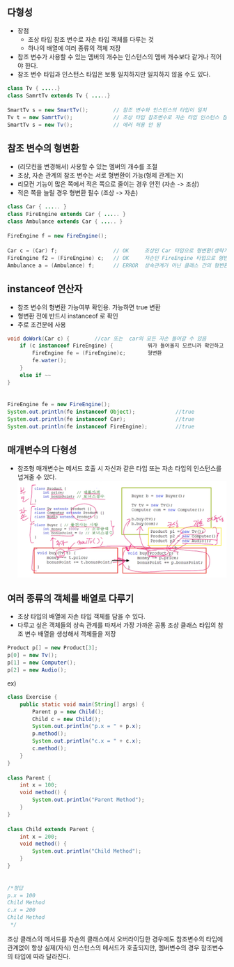 ## 다형성
- 장점 
  - 조상 타입 참조 변수로 자손 타입 객체를 다루는 것
  - 하나의 배열에 여러 종류의 객체 저장
- 참조 변수가 사용할 수 있는 멤버의 개수는 인스턴스의 멤버 개수보다 같거나 적어야 한다.
- 참조 변수 타입과 인스턴스 타입은 보통 일치하지만 일치하지 않을 수도 있다.
```java
class Tv { .....}
class SamrtTv extends Tv { .....}

SmartTv s = new SmartTv();        // 참조 변수와 인스턴스의 타입이 일치
Tv t = new SamrtTv();             // 조상 타입 참조변수로 자손 타입 인스턴스 참조
SmartTv s = new Tv();             // 에러 허용 안 됨
```

## 참조 변수의 형변환
- (리모컨을 변경해서) 사용할 수 있는 멤버의 개수를 조절
- 조상, 자손 관계의 참조 변수는 서로 형변환이 가능(형제 관계는 X)
- 리모컨 기능이 많은 쪽에서 적은 쪽으로 줄이는 경우 안전 (자손 -> 조상)
- 적은 쪽을 늘릴 경우 형변환 필수 (조상 -> 자손)
```java
class Car { ..... }
class FireEngine extends Car { ..... }
class Ambulance extends Car { ..... }

FireEngine f = new FireEngine();

Car c = (Car) f;                  // OK     조상인 Car 타입으로 형변환(생략가능)
FireEngine f2 = (FireEngine) c;   // OK     자손인 FireEngine 타입으로 형변환(생략불가)
Ambulance a = (Ambulance) f;      // ERROR  상속관계가 아닌 클래스 간의 형변환 불가
```

## instanceof 연산자
- 참조 변수의 형변환 가능여부 확인용. 가능하면 true 변환
- 형변환 전에 반드시 instanceof 로 확인
- 주로 조건문에 사용
```java
void doWork(Car c) {        //car 또는  car의 모든 자손 들어갈 수 있음
    if (c instanceof FireEngine) {           뭐가 들어올지 모르니까 확인하고 형변환
        FireEngine fe = (FireEngine)c;       형변환
        fe.water();
    }
    else if ~~
}


FireEngine fe = new FireEngine();
System.out.println(fe instanceof Object);             //true
System.out.println(fe instanceof Car);                //true
System.out.println(fe instanceof FireEngine);         //true
```

## 매개변수의 다형성
- 참조형 매개변수는 메서드 호출 시 자신과 같은 타입 또는 자손 타입의 인스턴스를 넘겨줄 수 있다.
![img.png](../img/img.png)


## 여러 종류의 객체를 배열로 다루기
- 조상 타입의 배열에 자손 타입 객체를 담을 수 있다.
- 다루고 싶은 객체들의 상속 관계를 따져서 가장 가까운 공통 조상 클래스 타입의 참조 변수 배열을 생성해서 객체들을 저장
```java
Product p[] = new Product[3];
p[0] = new Tv();
p[1] = new Computer();
p[2] = new Audio();
```
ex)
```java
class Exercise {
	public static void main(String[] args) {
		Parent p = new Child();
		Child c = new Child();
		System.out.println("p.x = " + p.x);
		p.method();
		System.out.println("c.x = " + c.x);
		c.method();
	}
}

class Parent {
	int x = 100;
	void method() {
		System.out.println("Parent Method");
	}
}

class Child extends Parent {
	int x = 200;
	void method() {
		System.out.println("Child Method");
	}
}


/*정답
p.x = 100
Child Method
c.x = 200
Child Method
 */
```
조상 클래스의 메서드를 자손의 클래스에서 오버라이딩한 경우에도 참조변수의 타입에 관계없이 항상 실제(자식) 인스턴스의 메서드가 호출되지만, 멤버변수의 경우 참조변수의 타입에 따라 달라진다.
